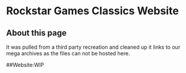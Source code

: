# Rockstar Games Classics Website

## About this page
It was pulled from a third party recreation and cleaned up it links to our mega archives as the files can not be hosted here.

##Website:WIP
